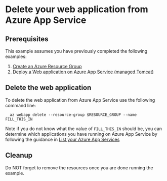 
# Delete your web application from Azure App Service

## Prerequisites

This example assumes you have previously completed the following examples:

1. [Create an Azure Resource Group](../../group/create/)
1. [Deploy a Web application on Azure App Service (managed Tomcat)](../tomcat-helloworld/)

## Delete the web application

To delete the web application from Azure App Service use the following command
line:

```shell
  az webapp delete --resource-group $RESOURCE_GROUP --name FILL_THIS_IN
```

Note if you do not know what the value of `FILL_THIS_IN` should be, you can
determine which applications you have running on Azure App Service by 
following the guidance in [List your Azure App Services](../list/)

## Cleanup

Do NOT forget to remove the resources once you are done running the example.
